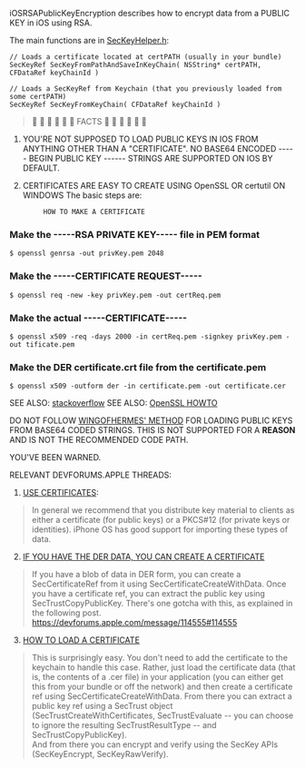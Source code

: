iOSRSAPublicKeyEncryption describes how to encrypt data from a PUBLIC KEY in iOS using RSA.

The main functions are in [SecKeyHelper.h](https://github.com/superwills/iOSRSAPublicKeyEncryption/blob/master/iOSRSA/SecKeyHelper.h):

    // Loads a certificate located at certPATH (usually in your bundle)
    SecKeyRef SecKeyFromPathAndSaveInKeyChain( NSString* certPATH, CFDataRef keyChainId )
    
    // Loads a SecKeyRef from Keychain (that you previously loaded from some certPATH)
    SecKeyRef SecKeyFromKeyChain( CFDataRef keyChainId )
    


>       FACTS      

1) YOU'RE NOT SUPPOSED TO LOAD PUBLIC KEYS IN IOS FROM 
   ANYTHING OTHER THAN A "CERTIFICATE".  NO BASE64 ENCODED
   ----- BEGIN PUBLIC KEY ------ STRINGS ARE SUPPORTED ON IOS BY DEFAULT.
   
2) CERTIFICATES ARE EASY TO CREATE USING OpenSSL OR certutil ON WINDOWS
The basic steps are:


            HOW TO MAKE A CERTIFICATE


### Make the -----RSA PRIVATE KEY----- file in PEM format
    $ openssl genrsa -out privKey.pem 2048

### Make the -----CERTIFICATE REQUEST-----
    $ openssl req -new -key privKey.pem -out certReq.pem

### Make the actual -----CERTIFICATE-----
    $ openssl x509 -req -days 2000 -in certReq.pem -signkey privKey.pem -out tificate.pem

### Make the DER certificate.crt file from the certificate.pem
    $ openssl x509 -outform der -in certificate.pem -out certificate.cer

SEE ALSO: [stackoverflow](http://stackoverflow.com/questions/9728799/using-an-rsa-public-key-on-/16096064#16096064)
SEE ALSO: [OpenSSL HOWTO](http://www.openssl.org/docs/HOWTO/certificates.txt)

DO NOT FOLLOW [WINGOFHERMES' METHOD](http://blog.wingsofhermes.org/?p=75)
FOR LOADING PUBLIC KEYS FROM BASE64 CODED STRINGS.
THIS IS NOT SUPPORTED FOR A __REASON__ AND IS NOT THE RECOMMENDED CODE PATH.

YOU'VE BEEN WARNED.

RELEVANT DEVFORUMS.APPLE THREADS:

1) [USE CERTIFICATES](https://devforums.apple.com/message/135272#135272):
> In general we recommend that you distribute key material to
clients as either a certificate (for public keys) or a PKCS#12
(for private keys or identities).  iPhone OS has good support
for importing these types of data.

2) [IF YOU HAVE THE DER DATA, YOU CAN CREATE A CERTIFICATE](https://devforums.apple.com/message/135288#135288)
> If you have a blob of data in DER form, you can create a SecCertificateRef
from it using SecCertificateCreateWithData.  Once you have a certificate ref,
you can extract the public key using SecTrustCopyPublicKey.
There's one gotcha with this, as explained in the following post.
https://devforums.apple.com/message/114555#114555

3) [HOW TO LOAD A CERTIFICATE](https://devforums.apple.com/message/114555#114555)
> This is surprisingly easy.  You don't need to add the certificate
to the keychain to handle this case.  Rather, just load the
certificate data (that is, the contents of a .cer file) in 
your application (you can either get this from your bundle 
or off the network) and then create a certificate ref using 
SecCertificateCreateWithData.  From there you can extract a 
public key ref using a SecTrust object (SecTrustCreateWithCertificates, 
SecTrustEvaluate -- you can choose to ignore the resulting 
SecTrustResultType -- and SecTrustCopyPublicKey).  
And from there you can encrypt and verify using the
SecKey APIs (SecKeyEncrypt, SecKeyRawVerify).

